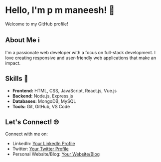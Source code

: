 # Hello, I'm p m maneesh! 👋

Welcome to my GitHub profile!

## About Me ℹ️

I'm a passionate web developer with a focus on full-stack development. I love creating responsive and user-friendly web applications that make an impact. 

## Skills 🚀

- **Frontend:** HTML, CSS, JavaScript, React.js, Vue.js
- **Backend:** Node.js, Express.js
- **Databases:** MongoDB, MySQL
- **Tools:** Git, GitHub, VS Code



## Let's Connect! 🌐

Connect with me on:
- LinkedIn: [Your LinkedIn Profile](https://www.linkedin.com/in/p-m-maneesh-b9875124a/)
- Twitter: [Your Twitter Profile](https://twitter.com/plammaneesh)
- Personal Website/Blog: [Your Website/Blog](https://plam-maneesh.github.io/MY_PortFolio/)


